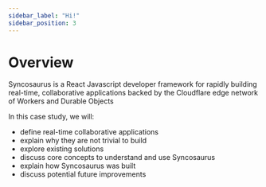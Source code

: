```yaml
---
sidebar_label: "Hi!"
sidebar_position: 3
---
```


# Overview

Syncosaurus is a React Javascript developer framework for rapidly building real-time, collaborative applications backed by the Cloudflare edge network of Workers and Durable Objects

In this case study, we will:
- define real-time collaborative applications
- explain why they are not trivial to build
- explore existing solutions
- discuss core concepts to understand and use Syncosaurus
- explain how Syncosaurus was built
- discuss potential future improvements
